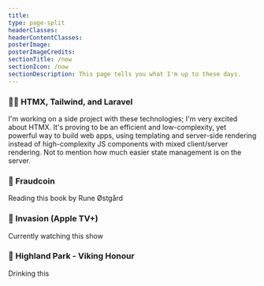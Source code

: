 ```yaml
---
title:
type: page-split
headerClasses:
headerContentClasses:
posterImage:
posterImageCredits:
sectionTitle: /now
sectionIcon: /now
sectionDescription: This page tells you what I'm up to these days.
---
```


### 👨‍💻 HTMX, Tailwind, and Laravel

I'm working on a side project with these technologies; I'm very excited about HTMX. It's proving to be an efficient and low-complexity, yet powerful way to build web apps, using templating and server-side rendering instead of high-complexity JS components with mixed client/server rendering. Not to mention how much easier state management is on the server.

### 📖 Fraudcoin

Reading this book by Rune Østgård

### 🌌 Invasion (Apple TV+)

Currently watching this show

### 🥃 Highland Park - Viking Honour

Drinking this
